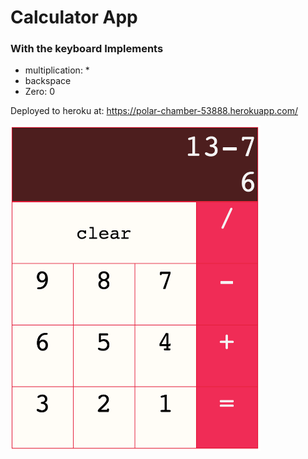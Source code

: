 # Calculator App

### With the keyboard Implements 
  * multiplication: *
  * backspace
  * Zero: 0
  
Deployed to heroku at: https://polar-chamber-53888.herokuapp.com/

<img src="/public/demo.png" width="400">
